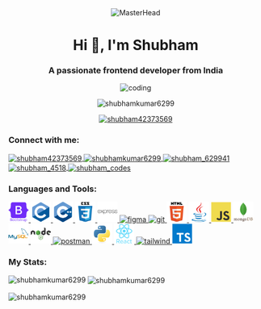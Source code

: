 <div align="center">
  <img src="https://media2.giphy.com/media/v1.Y2lkPTc5MGI3NjExZXJmMHJtMno4ZzBsc21nZXpoZHpuamxvOGV4bHR0Zjh6bjNwYTRnNyZlcD12MV9pbnRlcm5hbF9naWZfYnlfaWQmY3Q9Zw/e8qvtPuCyKXI4qJK7d/giphy.webp" alt="MasterHead">
</div>
<h1 align="center">Hi 👋, I'm Shubham</h1> <h3 align="center">A passionate frontend developer from India</h3> <p align="center"> <img alt="coding" width="400" src="https://media1.tenor.com/m/2nKSTDDekOgAAAAC/coding-kira.gif"> </p> <p align="center"> <img src="https://komarev.com/ghpvc/?username=shubhamkumar6299&label=Profile%20views&color=0e75b6&style=flat" alt="shubhamkumar6299" /> </p> <p align="center"> <a href="https://twitter.com/shubham42373569" target="blank"> <img src="https://img.shields.io/twitter/follow/shubham42373569?logo=twitter&style=for-the-badge" alt="shubham42373569" /> </a> </p> <h3 align="left">Connect with me:</h3> <p align="left"> <a href="https://twitter.com/shubham42373569" target="blank"> <img align="center" src="https://raw.githubusercontent.com/rahuldkjain/github-profile-readme-generator/master/src/images/icons/Social/twitter.svg" alt="shubham42373569" height="30" width="40" /> </a> <a href="https://linkedin.com/in/shubhamkumar6299" target="blank"> <img align="center" src="https://raw.githubusercontent.com/rahuldkjain/github-profile-readme-generator/master/src/images/icons/Social/linked-in-alt.svg" alt="shubhamkumar6299" height="30" width="40" /> </a> <a href="https://instagram.com/shubham_629941" target="blank"> <img align="center" src="https://raw.githubusercontent.com/rahuldkjain/github-profile-readme-generator/master/src/images/icons/Social/instagram.svg" alt="shubham_629941" height="30" width="40" /> </a> <a href="https://www.leetcode.com/shubham_4518" target="blank"> <img align="center" src="https://raw.githubusercontent.com/rahuldkjain/github-profile-readme-generator/master/src/images/icons/Social/leet-code.svg" alt="shubham_4518" height="30" width="40" /> </a> <a href="https://auth.geeksforgeeks.org/user/shubham_codes" target="blank"> <img align="center" src="https://raw.githubusercontent.com/rahuldkjain/github-profile-readme-generator/master/src/images/icons/Social/geeks-for-geeks.svg" alt="shubham_codes" height="30" width="40" /> </a> </p> <h3 align="left">Languages and Tools:</h3> <p align="left"> <a href="https://getbootstrap.com" target="_blank" rel="noreferrer"> <img src="https://raw.githubusercontent.com/devicons/devicon/master/icons/bootstrap/bootstrap-plain-wordmark.svg" alt="bootstrap" width="40" height="40"/> </a> <a href="https://www.cprogramming.com/" target="_blank" rel="noreferrer"> <img src="https://raw.githubusercontent.com/devicons/devicon/master/icons/c/c-original.svg" alt="c" width="40" height="40"/> </a> <a href="https://www.w3schools.com/cpp/" target="_blank" rel="noreferrer"> <img src="https://raw.githubusercontent.com/devicons/devicon/master/icons/cplusplus/cplusplus-original.svg" alt="cplusplus" width="40" height="40"/> </a> <a href="https://www.w3schools.com/css/" target="_blank" rel="noreferrer"> <img src="https://raw.githubusercontent.com/devicons/devicon/master/icons/css3/css3-original-wordmark.svg" alt="css3" width="40" height="40"/> </a> <a href="https://expressjs.com" target="_blank" rel="noreferrer"> <img src="https://raw.githubusercontent.com/devicons/devicon/master/icons/express/express-original-wordmark.svg" alt="express" width="40" height="40"/> </a> <a href="https://www.figma.com/" target="_blank" rel="noreferrer"> <img src="https://www.vectorlogo.zone/logos/figma/figma-icon.svg" alt="figma" width="40" height="40"/> </a> <a href="https://git-scm.com/" target="_blank" rel="noreferrer"> <img src="https://www.vectorlogo.zone/logos/git-scm/git-scm-icon.svg" alt="git" width="40" height="40"/> </a> <a href="https://www.w3.org/html/" target="_blank" rel="noreferrer"> <img src="https://raw.githubusercontent.com/devicons/devicon/master/icons/html5/html5-original-wordmark.svg" alt="html5" width="40" height="40"/> </a> <a href="https://www.java.com" target="_blank" rel="noreferrer"> <img src="https://raw.githubusercontent.com/devicons/devicon/master/icons/java/java-original.svg" alt="java" width="40" height="40"/> </a> <a href="https://developer.mozilla.org/en-US/docs/Web/JavaScript" target="_blank" rel="noreferrer"> <img src="https://raw.githubusercontent.com/devicons/devicon/master/icons/javascript/javascript-original.svg" alt="javascript" width="40" height="40"/> </a> <a href="https://www.mongodb.com/" target="_blank" rel="noreferrer"> <img src="https://raw.githubusercontent.com/devicons/devicon/master/icons/mongodb/mongodb-original-wordmark.svg" alt="mongodb" width="40" height="40"/> </a> <a href="https://www.mysql.com/" target="_blank" rel="noreferrer"> <img src="https://raw.githubusercontent.com/devicons/devicon/master/icons/mysql/mysql-original-wordmark.svg" alt="mysql" width="40" height="40"/> </a> <a href="https://nodejs.org" target="_blank" rel="noreferrer"> <img src="https://raw.githubusercontent.com/devicons/devicon/master/icons/nodejs/nodejs-original-wordmark.svg" alt="nodejs" width="40" height="40"/> </a> <a href="https://postman.com" target="_blank" rel="noreferrer"> <img src="https://www.vectorlogo.zone/logos/getpostman/getpostman-icon.svg" alt="postman" width="40" height="40"/> </a> <a href="https://www.python.org" target="_blank" rel="noreferrer"> <img src="https://raw.githubusercontent.com/devicons/devicon/master/icons/python/python-original.svg" alt="python" width="40" height="40"/> </a> <a href="https://reactjs.org/" target="_blank" rel="noreferrer"> <img src="https://raw.githubusercontent.com/devicons/devicon/master/icons/react/react-original-wordmark.svg" alt="react" width="40" height="40"/> </a> <a href="https://tailwindcss.com/" target="_blank" rel="noreferrer"> <img src="https://www.vectorlogo.zone/logos/tailwindcss/tailwindcss-icon.svg" alt="tailwind" width="40" height="40"/> </a> <a href="https://www.typescriptlang.org/" target="_blank" rel="noreferrer"> <img src="https://raw.githubusercontent.com/devicons/devicon/master/icons/typescript/typescript-original.svg" alt="typescript" width="40" height="40"/> </a> </p> <h3 align="left">My Stats:</h3> <p align="left"> <img align="left" src="https://github-readme-stats.vercel.app/api/top-langs?username=shubhamkumar6299&show_icons=true&locale=en&layout=compact" alt="shubhamkumar6299" /> </p> <p>&nbsp;<img align="center" src="https://github-readme-stats.vercel.app/api?username=shubhamkumar6299&show_icons=true&locale=en" alt="shubhamkumar6299" /></p> <p><img align="center" src="https://github-readme-streak-stats.herokuapp.com/?user=shubhamkumar6299&" alt="shubhamkumar6299" /></p>

